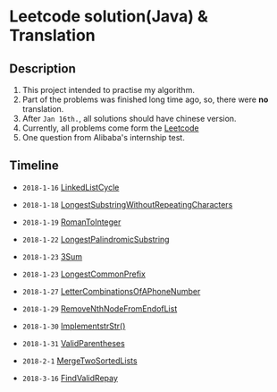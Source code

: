 # Leetcode solution(Java) & Translation

## Description
1. This project intended to practise my algorithm. 
2. Part of the problems was finished long time ago, so, there were **no** translation.
3. After `Jan 16th.`, all solutions should have chinese version.
4. Currently, all problems come form the [Leetcode](https://leetcode.com/problems)
5. One question from Alibaba's internship test.

## Timeline
- `2018-1-16` [LinkedListCycle](./LinkedListCycle)

- `2018-1-18` [LongestSubstringWithoutRepeatingCharacters](./LongestSubstringWithoutRepeatingCharacters)

- `2018-1-19` [RomanToInteger](./RomanToInteger)

- `2018-1-22` [LongestPalindromicSubstring](./LongestPalindromicSubstring)

- `2018-1-23` [3Sum](./3Sum)

- `2018-1-23` [LongestCommonPrefix](./LongestCommonPrefix)

- `2018-1-27` [LetterCombinationsOfAPhoneNumber](./LetterCombinationsofPhoneNumber)

- `2018-1-29` [RemoveNthNodeFromEndofList](./RemoveNthNodeFromEndofList)

- `2018-1-30` [ImplementstrStr()](./ImplementstrStr())

- `2018-1-31` [ValidParentheses](./ValidParentheses)

- `2018-2-1` [MergeTwoSortedLists](./MergeTwoSortedLists)

- `2018-3-16` [FindValidRepay](./FindValidRepay)
